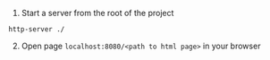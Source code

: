 1. Start a server from the root of the project 
```
http-server ./
```
2. Open page `localhost:8080/<path to html page>` in your browser

